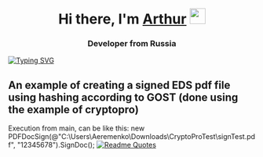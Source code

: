 <h1 align="center">Hi there, I'm <a href="https://github.com/archienko" target="_blank">Arthur</a> 
<img src="https://github.com/blackcater/blackcater/raw/main/images/Hi.gif" height="32"/></h1>
<h3 align="center">Developer from Russia</h3>

[![Typing SVG](https://readme-typing-svg.herokuapp.com?color=%2336BCF7&lines=This+is+cryptopro+signer)](https://git.io/typing-svg)</br>
## An example of creating a signed EDS pdf file using hashing according to GOST (done using the example of cryptopro) </br>
Execution from main, can be like this: new PDFDocSign(@"C:\Users\Aeremenko\Downloads\CryptoProTest\signTest.pdf", "12345678").SignDoc();
[![Readme Quotes](https://quotes-github-readme.vercel.app/api?type=horizontal&theme=dark)](https://github.com/piyushsuthar/github-readme-quotes)</br>
